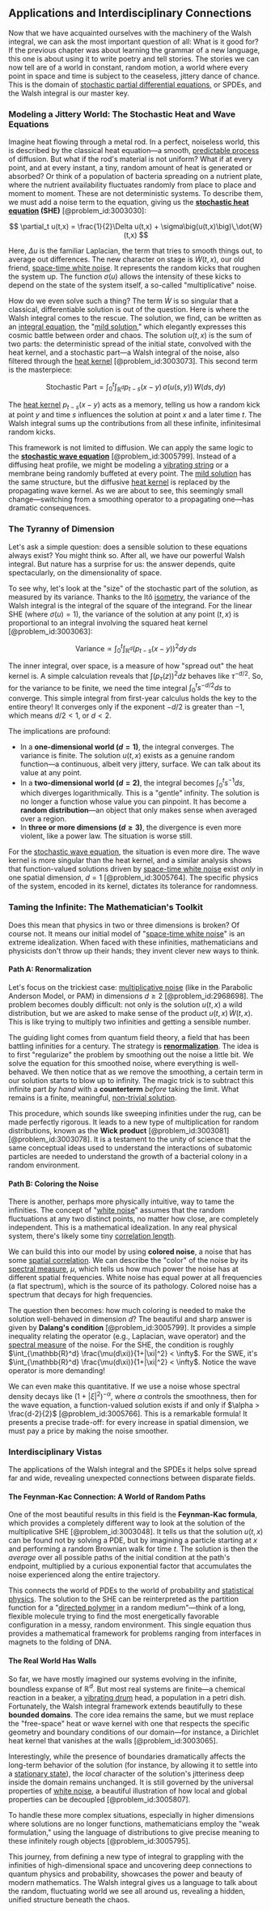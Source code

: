 ## Applications and Interdisciplinary Connections

Now that we have acquainted ourselves with the machinery of the Walsh integral, we can ask the most important question of all: What is it good for? If the previous chapter was about learning the grammar of a new language, this one is about using it to write poetry and tell stories. The stories we can now tell are of a world in constant, random motion, a world where every point in space and time is subject to the ceaseless, jittery dance of chance. This is the domain of [stochastic partial differential equations](@article_id:187798), or SPDEs, and the Walsh integral is our master key.

### Modeling a Jittery World: The Stochastic Heat and Wave Equations

Imagine heat flowing through a metal rod. In a perfect, noiseless world, this is described by the classical heat equation—a smooth, [predictable process](@article_id:273766) of diffusion. But what if the rod's material is not uniform? What if at every point, and at every instant, a tiny, random amount of heat is generated or absorbed? Or think of a population of bacteria spreading on a nutrient plate, where the nutrient availability fluctuates randomly from place to place and moment to moment. These are not deterministic systems. To describe them, we must add a noise term to the equation, giving us the **[stochastic heat equation](@article_id:163298) (SHE)** [@problem_id:3003030]:

$$
\partial_t u(t,x) = \frac{1}{2}\Delta u(t,x) + \sigma\big(u(t,x)\big)\,\dot{W}(t,x)
$$

Here, $\Delta u$ is the familiar Laplacian, the term that tries to smooth things out, to average out differences. The new character on stage is $\dot{W}(t,x)$, our old friend, [space-time white noise](@article_id:184992). It represents the random kicks that roughen the system up. The function $\sigma(u)$ allows the intensity of these kicks to depend on the state of the system itself, a so-called "multiplicative" noise.

How do we even solve such a thing? The term $\dot{W}$ is so singular that a classical, differentiable solution is out of the question. Here is where the Walsh integral comes to the rescue. The solution, we find, can be written as an [integral equation](@article_id:164811), the "[mild solution](@article_id:192199)," which elegantly expresses this cosmic battle between order and chaos. The solution $u(t,x)$ is the sum of two parts: the deterministic spread of the initial state, convolved with the heat kernel, and a stochastic part—a Walsh integral of the noise, also filtered through the [heat kernel](@article_id:171547) [@problem_id:3003073]. This second term is the masterpiece:

$$
\text{Stochastic Part} = \int_0^t \int_{\mathbb{R}^d} p_{t-s}(x-y)\,\sigma\big(u(s,y)\big)\,W(ds,dy)
$$

The [heat kernel](@article_id:171547) $p_{t-s}(x-y)$ acts as a memory, telling us how a random kick at point $y$ and time $s$ influences the solution at point $x$ and a later time $t$. The Walsh integral sums up the contributions from all these infinite, infinitesimal random kicks.

This framework is not limited to diffusion. We can apply the same logic to the **[stochastic wave equation](@article_id:203192)** [@problem_id:3005799]. Instead of a diffusing heat profile, we might be modeling a [vibrating string](@article_id:137962) or a membrane being randomly buffeted at every point. The [mild solution](@article_id:192199) has the same structure, but the diffusive [heat kernel](@article_id:171547) is replaced by the propagating wave kernel. As we are about to see, this seemingly small change—switching from a smoothing operator to a propagating one—has dramatic consequences.

### The Tyranny of Dimension

Let's ask a simple question: does a sensible solution to these equations always exist? You might think so. After all, we have our powerful Walsh integral. But nature has a surprise for us: the answer depends, quite spectacularly, on the dimensionality of space.

To see why, let's look at the "size" of the stochastic part of the solution, as measured by its variance. Thanks to the Itô [isometry](@article_id:150387), the variance of the Walsh integral is the integral of the square of the integrand. For the linear SHE (where $\sigma(u)=1$), the variance of the solution at any point $(t,x)$ is proportional to an integral involving the squared heat kernel [@problem_id:3003063]:

$$
\text{Variance} \propto \int_0^t \int_{\mathbb{R}^d} \left( p_{t-s}(x-y) \right)^2 dy\,ds
$$

The inner integral, over space, is a measure of how "spread out" the heat kernel is. A simple calculation reveals that $\int (p_{\tau}(z))^2 dz$ behaves like $\tau^{-d/2}$. So, for the variance to be finite, we need the time integral $\int_0^t s^{-d/2} ds$ to converge. This simple integral from first-year calculus holds the key to the entire theory! It converges only if the exponent $-d/2$ is greater than $-1$, which means $d/2 < 1$, or $d < 2$.

The implications are profound:
*   In a **one-dimensional world ($d=1$)**, the integral converges. The variance is finite. The solution $u(t,x)$ exists as a genuine random function—a continuous, albeit very jittery, surface. We can talk about its value at any point.
*   In a **two-dimensional world ($d=2$)**, the integral becomes $\int_0^t s^{-1} ds$, which diverges logarithmically. This is a "gentle" infinity. The solution is no longer a function whose value you can pinpoint. It has become a **random distribution**—an object that only makes sense when averaged over a region.
*   In **three or more dimensions ($d \ge 3$)**, the divergence is even more violent, like a power law. The situation is worse still.

For the [stochastic wave equation](@article_id:203192), the situation is even more dire. The wave kernel is more singular than the heat kernel, and a similar analysis shows that function-valued solutions driven by [space-time white noise](@article_id:184992) exist *only* in one spatial dimension, $d=1$ [@problem_id:3005764]. The specific physics of the system, encoded in its kernel, dictates its tolerance for randomness.

### Taming the Infinite: The Mathematician's Toolkit

Does this mean that physics in two or three dimensions is broken? Of course not. It means our initial model of "[space-time white noise](@article_id:184992)" is an extreme idealization. When faced with these infinities, mathematicians and physicists don't throw up their hands; they invent clever new ways to think.

#### Path A: Renormalization

Let's focus on the trickiest case: [multiplicative noise](@article_id:260969) (like in the Parabolic Anderson Model, or PAM) in dimensions $d \ge 2$ [@problem_id:2968698]. The problem becomes doubly difficult: not only is the solution $u(t,x)$ a wild distribution, but we are asked to make sense of the product $u(t,x)\,\dot{W}(t,x)$. This is like trying to multiply two infinities and getting a sensible number.

The guiding light comes from quantum field theory, a field that has been battling infinities for a century. The strategy is **[renormalization](@article_id:143007)**. The idea is to first "regularize" the problem by smoothing out the noise a little bit. We solve the equation for this smoothed noise, where everything is well-behaved. We then notice that as we remove the smoothing, a certain term in our solution starts to blow up to infinity. The magic trick is to subtract this infinite part *by hand* with a **counterterm** *before* taking the limit. What remains is a finite, meaningful, [non-trivial solution](@article_id:149076).

This procedure, which sounds like sweeping infinities under the rug, can be made perfectly rigorous. It leads to a new type of multiplication for random distributions, known as the **Wick product** [@problem_id:3003081] [@problem_id:3003078]. It is a testament to the unity of science that the same conceptual ideas used to understand the interactions of subatomic particles are needed to understand the growth of a bacterial colony in a random environment.

#### Path B: Coloring the Noise

There is another, perhaps more physically intuitive, way to tame the infinities. The concept of "[white noise](@article_id:144754)" assumes that the random fluctuations at any two distinct points, no matter how close, are completely independent. This is a mathematical idealization. In any real physical system, there's likely some tiny [correlation length](@article_id:142870).

We can build this into our model by using **colored noise**, a noise that has some [spatial correlation](@article_id:203003). We can describe the "color" of the noise by its [spectral measure](@article_id:201199), $\mu$, which tells us how much power the noise has at different spatial frequencies. White noise has equal power at all frequencies (a flat spectrum), which is the source of its pathology. Colored noise has a spectrum that decays for high frequencies.

The question then becomes: how much coloring is needed to make the solution well-behaved in dimension $d$? The beautiful and sharp answer is given by **Dalang's condition** [@problem_id:3005799]. It provides a simple inequality relating the operator (e.g., Laplacian, wave operator) and the [spectral measure](@article_id:201199) of the noise. For the SHE, the condition is roughly $\int_{\mathbb{R}^d} \frac{\mu(d\xi)}{1+|\xi|^2} < \infty$. For the SWE, it's $\int_{\mathbb{R}^d} \frac{\mu(d\xi)}{1+|\xi|^2} < \infty$. Notice the wave operator is more demanding!

We can even make this quantitative. If we use a noise whose spectral density decays like $(1+|\xi|^2)^{-\alpha}$, where $\alpha$ controls the smoothness, then for the wave equation, a function-valued solution exists if and only if $\alpha > \frac{d-2}{2}$ [@problem_id:3005766]. This is a remarkable formula! It presents a precise trade-off: for every increase in spatial dimension, we must pay a price by making the noise smoother.

### Interdisciplinary Vistas

The applications of the Walsh integral and the SPDEs it helps solve spread far and wide, revealing unexpected connections between disparate fields.

#### The Feynman-Kac Connection: A World of Random Paths

One of the most beautiful results in this field is the **Feynman-Kac formula**, which provides a completely different way to look at the solution of the multiplicative SHE [@problem_id:3003048]. It tells us that the solution $u(t,x)$ can be found not by solving a PDE, but by imagining a particle starting at $x$ and performing a random Brownian walk for time $t$. The solution is then the *average* over all possible paths of the initial condition at the path's endpoint, multiplied by a curious exponential factor that accumulates the noise experienced along the entire trajectory.

This connects the world of PDEs to the world of probability and [statistical physics](@article_id:142451). The solution to the SHE can be reinterpreted as the partition function for a "[directed polymer](@article_id:160048) in a random medium"—think of a long, flexible molecule trying to find the most energetically favorable configuration in a messy, random environment. This single equation thus provides a mathematical framework for problems ranging from interfaces in magnets to the folding of DNA.

#### The Real World Has Walls

So far, we have mostly imagined our systems evolving in the infinite, boundless expanse of $\mathbb{R}^d$. But most real systems are finite—a chemical reaction in a beaker, a [vibrating drum](@article_id:176713) head, a population in a petri dish. Fortunately, the Walsh integral framework extends beautifully to these **bounded domains**. The core idea remains the same, but we must replace the "free-space" heat or wave kernel with one that respects the specific geometry and boundary conditions of our domain—for instance, a Dirichlet heat kernel that vanishes at the walls [@problem_id:3003065].

Interestingly, while the presence of boundaries dramatically affects the long-term behavior of the solution (for instance, by allowing it to settle into a [stationary state](@article_id:264258)), the *local* character of the solution's jitteriness deep inside the domain remains unchanged. It is still governed by the universal properties of [white noise](@article_id:144754), a beautiful illustration of how local and global properties can be decoupled [@problem_id:3005807].

To handle these more complex situations, especially in higher dimensions where solutions are no longer functions, mathematicians employ the "weak formulation," using the language of distributions to give precise meaning to these infinitely rough objects [@problem_id:3005795].

This journey, from defining a new type of integral to grappling with the infinities of high-dimensional space and uncovering deep connections to quantum physics and probability, showcases the power and beauty of modern mathematics. The Walsh integral gives us a language to talk about the random, fluctuating world we see all around us, revealing a hidden, unified structure beneath the chaos.